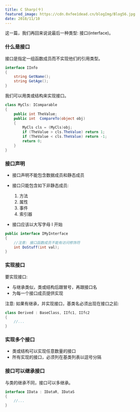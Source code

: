 ```yaml
---
title: C Sharp(十)
featured_image: https://cdn.0xfee1dead.cn/blogImg/Blog56.jpg
date: 2018/11/10
---
```


这一篇，我们再回来说说最后一种类型: 接口(interface)。

### 什么是接口
接口是指定一组函数成员而不实现他们的引用类型。
``` csharp
interface IInfo
{
    string GetName();
    string GetAge();
}
```

我们可以用类或结构来实现接口。
``` csharp
class MyCls: IComparable
{
    public int TheValue;
    public int  CompareTo(object obj)
    {
        MyCls cls = (MyCls)obj;
        if (TheValue > cls.TheValue) return 1;
        if (TheValue < cls.TheValue) return -1;
        return 0;
    }
}
```

### 接口声明
- 接口声明不能包含数据成员和静态成员
- 接口只能包含如下非静态成员: 
  1. 方法
  2. 属性
  3. 事件
  4. 索引器

- 接口应该以大写字母 I 开始

``` csharp
public interface IMyInterface
{
    //注意: 接口函数成员不能有访问修饰符
    int DoStuff(int val);
}
```

### 实现接口
要实现接口: 
- 与继承类似，类或结构后跟冒号，再跟接口名
- 为每一个接口成员提供实现

注意: 如果有继承，并实现接口，基类名必须出现在接口之前: 
``` csharp
class Derived : BaseClass, IIfc1, IIfc2
{
    //...
}
```

### 实现多个接口
- 类或结构可以实现任意数量的接口
- 所有实现的接口，必须列在基类列表以逗号分隔

### 接口可以继承接口
与类的继承不同，接口可以多继承。
``` csharp
interface IData : IDataR, IDataS
{
    //...
}
```